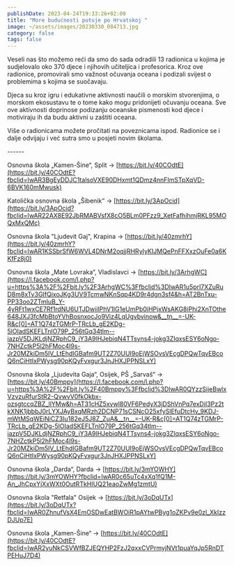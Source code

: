 ```yaml
---
publishDate: 2023-04-24T19:33:26+02:00
title: "More budućnosti putuje po Hrvatskoj "
image: ~/assets/images/20230330_084713.jpg
category: false
tags: false
---
```

 Veseli nas što možemo reći da smo do sada odradili 13 radionica u kojima je sudjelovalo oko 370 djece i njihovih učiteljica i profesorica. Kroz ove radionice, promovirali smo važnost očuvanja oceana i podizali svijest o problemima s kojima se suočavaju.

Djeca su kroz igru i edukativne aktivnosti naučili o morskim stvorenjima, o morskom ekosustavu te o tome kako mogu pridonijeti očuvanju oceana. Sve ove aktivnosti doprinose podizanju oceanske pismenosti kod djece i [](<>)motiviraju ih da budu aktivni u zaštiti oceana.

Više o radionicama možete pročitati na poveznicama ispod. Radionice se i dalje odvijaju i već sutra smo u posjeti novim školama.

\------

Osnovna škola „Kamen-Šine“, Split -> [https://bit.ly/40COdtE](https://bit.ly/40COdtE?fbclid=IwAR3BgEyDDJC1talsoVXE90DHxmt1QDmz4nnFImSTpXqVD-6BVK160mMwusk)

Katolička osnovna škola „Šibenik“ -> [https://bit.ly/3ApOcid](https://bit.ly/3ApOcid?fbclid=IwAR22AX8E92JbRMABVsfX8cO5BLm0PFzz9_XetFafhihmjRKL95MOQxMxQMc)

Osnovna škola "Ljudevit Gaj", Krapina -> [https://bit.ly/40zmrhY](https://bit.ly/40zmrhY?fbclid=IwAR1KSSbrSfW6WVL4DNrM2oqjjRHRyIyKIJMQePnFFXxzOuFe0a6KKfFz8j0)

Osnovna škola „Mate Lovraka“, Vladislavci -> [https://bit.ly/3ArhgWC](https://l.facebook.com/l.php?u=https%3A%2F%2Fbit.ly%2F3ArhgWC%3Ffbclid%3DIwAR1u5prI7XZuRuD8m8xTv3GIfQjxoJKg3UV9TcmwNKnSqp4KD9r4dgn3sf4&h=AT2BnTxu-PP33oo2ZTmIuB_Y-4yRFt1wxCE7Rf1rdNU6UTJDwiiIPhV1IG1eUmPb0iHPjxWsAKG8iPhi2XnTOthe648JXJ3fcMbBtoYVhBosnxocJo9Viz4LqUgvbvinow&__tn__=-UK-R&c[0]=AT1Q74zTGMrP-TRcLb_gE2KDg-5lOIadSKEFLTnlO79P_256tGq34tlm--iazpV5DJKLdjNZRphC9_jY3A9lHJebiqN4TTsyns4-jokg3ZIqxsESY6oNgo-7NHZctkP5l2hFMoc4I9s-Jr20MZkiDm5lV_LtEhdIGBafm9UT2Z70UUI9oEjWSOvsVEcgDPQwTqvEBcoQ6nCiHtIxPWysg90pKQyFvxgur3JnJHXJPPNSLxY)

Osnovna škola „Ljudevita Gaja“, Osijek, PŠ „Sarvaš“ -> [https://bit.ly/40Bmppy](https://l.facebook.com/l.php?u=https%3A%2F%2Fbit.ly%2F40Bmppy%3Ffbclid%3DIwAR0QYzzSijeBwlxVzvzuRfurStR2-QvwvV0fkOkbx-ozsgtccqZBZ_llYMw&h=AT31cHZ5xvwl80VF6PedyX3jDShVnPq7exDiI3Pz2tkXNK1jbbbJ0rLYXJAyBxqMRzh2DCNP71sCSNcO25xfySlEfuDtcHv_9KDJ-mWtMSqWEiNiCZ3Iu182eJ5J8Z_ZuA&__tn__=-UK-R&c[0]=AT1Q74zTGMrP-TRcLb_gE2KDg-5lOIadSKEFLTnlO79P_256tGq34tlm--iazpV5DJKLdjNZRphC9_jY3A9lHJebiqN4TTsyns4-jokg3ZIqxsESY6oNgo-7NHZctkP5l2hFMoc4I9s-Jr20MZkiDm5lV_LtEhdIGBafm9UT2Z70UUI9oEjWSOvsVEcgDPQwTqvEBcoQ6nCiHtIxPWysg90pKQyFvxgur3JnJHXJPPNSLxY)

Osnovna škola „Darda“, Darda -> [https://bit.ly/3mYOWHY](https://bit.ly/3mYOWHY?fbclid=IwAR0c65uTc4xXq1fQ1M-An_JhCpxYjXxWXt0OutRTkHIUQ21eaoZwMg1zmtU)

Osnovna škola "Retfala" Osijek -> [https://bit.ly/3oDqUTx](https://bit.ly/3oDqUTx?fbclid=IwAR0ZhnufVsX4EmOSDwEatBWOiR1pAYtwPByg1oZKPv9e0zl_XkIzzDJUp7E)

Osnovna škola „Kamen-Šine“ -> [https://bit.ly/40COdtE](https://bit.ly/40COdtE?fbclid=IwAR2yuNkCSVWfBZJEQYHP2FzJ2qxxCVPrmyjNVt1puaYqJp5RnDTPEHuJ7D4)